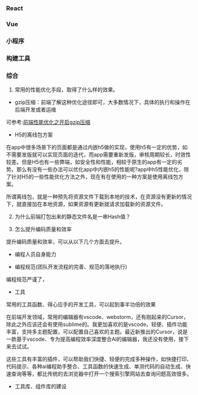 ### React


### Vue


### 小程序

### 构建工具


### 综合

1. 常用的性能优化手段，取得了什么样的效果。

- gzip压缩：前端了解这种优化途径即可，大多数情况下，具体的执行和操作在后端开发或者运维

可参考:[前端性能优化之开启gzip压缩](./性能优化/前端性能优化之开启gzip.md)

- H5的离线包方案

在app中很多场景下的页面都是通过内嵌h5做的实现，使用h5有一定的优势，如不需要发版就可以实现页面的迭代，而app需要重新发版，审核周期较长，时效性较差。但是H5也有一些弊端，如安全性和性能，相较于原生的app有一定的劣势。那么有没有一些办法可以优化app中内嵌h5的性能呢?app中h5性能优化，除了针对H5的一些性能优化方法之外，现在有在使用的一种方案是使用离线包方案。

所谓离线包，就是一种预先将资源文件下载到本地的技术，在资源没有更新的情况下，就直接加在本地资源，如果资源有更新就请求加载新的资源文件。


2. 为什么前端打包出来的静态文件名是一串Hash值？

3. 怎么提升编码质量和效率

提升编码质量和效率，可以从以下几个方面去提升。

- 编程人员自身能力

- 编程规范(团队开发流程的完善、规范的落地执行)

编程规范严谨了，

- 工具

常用的工具函数、得心应手的开发工具，可以起到事半功倍的效果

在前端开发领域，常用的编辑器有vscode、webstorm，还有刚起来的Cursor，除此之外应该还会有使用sublime的。我更加喜欢的是vscode，轻便、插件功能丰富，支持多主题配置，可以配置自己喜欢的主题。最近新推出的Cursor，说是一款基于vscode、专为提高编程效率深度整合AI的编辑器，我还没有使用，接下来去试试。

这些工具有丰富的插件，可以帮助我们快捷、轻便的完成多种操作，如快捷打印、代码提示、各种ai编程助手整合、工具函数的快速生成、单测代码的自动生成、快速查询等等，都比传统的去浏览器中打开一个搜索引擎网站去查询问题高效很多。

- 工具库、组件库的建设

